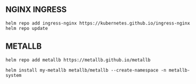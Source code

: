 ## NGINX INGRESS

```
helm repo add ingress-nginx https://kubernetes.github.io/ingress-nginx
helm repo update
```


## METALLB

```
helm repo add metallb https://metallb.github.io/metallb
```


```
helm install my-metallb metallb/metallb --create-namespace -n metallb-system
```

